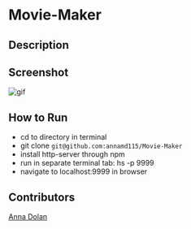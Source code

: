 # Movie-Maker

## Description

## Screenshot
![gif](url)

## How to Run
- cd to directory in terminal
- git clone ```git@github.com:annamd115/Movie-Maker```
- install http-server through npm
- run in separate terminal tab: hs -p 9999
- navigate to localhost:9999 in browser

## Contributors
[Anna Dolan](https://github.com/annamd115)
